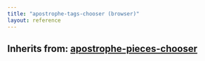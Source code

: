 ```yaml
---
title: "apostrophe-tags-chooser (browser)"
layout: reference
---
```

## Inherits from: [apostrophe-pieces-chooser](../apostrophe-pieces/browser-apostrophe-pieces-chooser.html)

